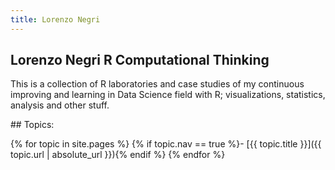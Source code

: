 ```yaml
---
title: Lorenzo Negri
---
```


## Lorenzo Negri R Computational Thinking

This is a collection of R laboratories and case studies of my continuous improving and learning in Data Science field with R; visualizations, statistics, analysis and other stuff.

<div class="toc" markdown="1">
## Topics:

{% for topic in site.pages %}
{% if topic.nav == true %}- [{{ topic.title }}]({{ topic.url | absolute_url }}){% endif %}
{% endfor %}
</div>

